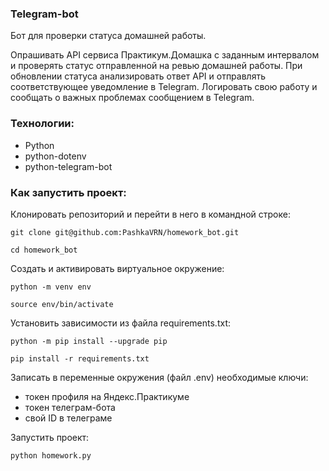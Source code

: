 ### Telegram-bot

Бот для проверки статуса домашней работы.

Опрашивать API сервиса Практикум.Домашка с заданным интервалом и проверять статус отправленной на ревью домашней работы.
При обновлении статуса анализировать ответ API и отправлять соответствующее уведомление в Telegram.
Логировать свою работу и сообщать о важных проблемах сообщением в Telegram.

### Технологии:
- Python
- python-dotenv 
- python-telegram-bot 

### Как запустить проект:

Клонировать репозиторий и перейти в него в командной строке:

```
git clone git@github.com:PashkaVRN/homework_bot.git
```

```
cd homework_bot
```

Cоздать и активировать виртуальное окружение:

```
python -m venv env
```

```
source env/bin/activate
```

Установить зависимости из файла requirements.txt:

```
python -m pip install --upgrade pip
```

```
pip install -r requirements.txt
```

Записать в переменные окружения (файл .env) необходимые ключи:
- токен профиля на Яндекс.Практикуме
- токен телеграм-бота
- свой ID в телеграме


Запустить проект:

```
python homework.py
```

